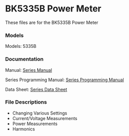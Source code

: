 # BK5335B Power Meter
These files are for the BK5335B Power Meter

### Models
Models: 5335B


### Documentation
Manual: [Series Manual](https://bkpmedia.s3.amazonaws.com/downloads/manuals/en-us/5335B_manual.pdf)

<IF SEPARATE> Series Programming Manual: [Series Programming Manual](https://bkpmedia.s3.amazonaws.com/downloads/programming_manuals/en-us/5335B_programming_manual.pdf)
  
Data Sheet: [Series Data Sheet](https://bkpmedia.s3.amazonaws.com/downloads/datasheets/en-us/5335B_datasheet.pdf)

### File Descriptions

- Changing Various Settings
- Current/Voltage Measurements
- Power Measurements
- Harmonics
